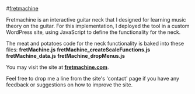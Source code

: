 #[fretmachine](http://fretmachine.com)

Fretmachine is an interactive guitar neck that I designed for learning music theory on the guitar. For this implementation, I deployed the tool in a custom WordPress site, using JavaScript to define the functionality for the neck.

The meat and potatoes code for the neck functionality is baked into these files:
**fretMachine.js**
**fretMachine_createScaleFunctions.js**
**fretMachine_data.js**
**fretMachine_dropMenus.js**

You may visit the site at **[fretmachine.com](http://fretmachine.com)**.

Feel free to drop me a line from the site's 'contact' page if you have any feedback or suggestions on how to improve the site.
